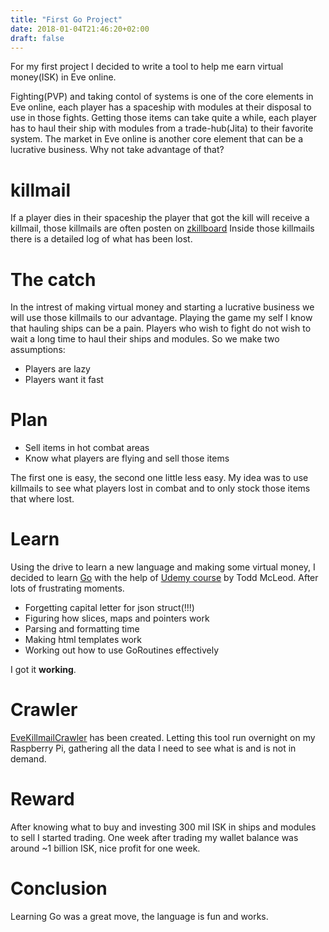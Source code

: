 ```yaml
---
title: "First Go Project"
date: 2018-01-04T21:46:20+02:00
draft: false
---
```

For my first project I decided to write a tool to help me earn virtual money(ISK) in Eve online.

Fighting(PVP) and taking contol of systems is one of the core elements in Eve online, each player has a spaceship with modules at their disposal to use in those fights.
Getting those items can take quite a while, each player has to haul their ship with modules from a trade-hub(Jita) to their favorite system.
The market in Eve online is another core element that can be a lucrative business. Why not take advantage of that?

# killmail
If a player dies in their spaceship the player that got the kill will receive a killmail, those killmails are often posten on [zkillboard](http://zkillboard.com)
Inside those killmails there is a detailed log of what has been lost.

# The catch
In the intrest of making virtual money and starting a lucrative business we will use those killmails to our advantage.
Playing the game my self I know that hauling ships can be a pain. Players who wish to fight do not wish to wait a long time to haul their ships and modules.
So we make two assumptions:

- Players are lazy
- Players want it fast

# Plan
* Sell items in hot combat areas
* Know what players are flying and sell those items

The first one is easy, the second one little less easy.
My idea was to use killmails to see what players lost in combat and to only stock those items that where lost.

# Learn
Using the drive to learn a new language and making some virtual money, I decided to learn [Go](https://golang.org/) with the help of [Udemy course](https://www.udemy.com/learn-how-to-code/learn/v4/overview) by Todd McLeod. After lots of frustrating moments.

* Forgetting capital letter for json struct(!!!)
* Figuring how slices, maps and pointers work
* Parsing and formatting time
* Making html templates work
* Working out how to use GoRoutines effectively

I got it **working**.

# Crawler
[EveKillmailCrawler](https://github.com/DanielPels/eveKillmailCrawler) has been created. Letting this tool run overnight on my Raspberry Pi, gathering all the data I need to see what is and is not in demand.

# Reward
After knowing what to buy and investing 300 mil ISK in ships and modules to sell I started trading.
One week after trading my wallet balance was around ~1 billion ISK, nice profit for one week.

# Conclusion
Learning Go was a great move, the language is fun and works.